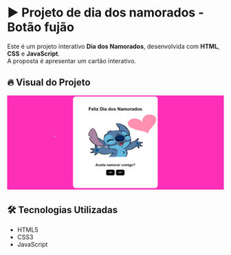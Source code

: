 # ▶️ Projeto  de dia dos namorados - Botão fujão 

Este é um projeto interativo **Dia dos Namorados**, desenvolvida com **HTML**, **CSS** e **JavaScript**.  
A proposta é apresentar um cartão interativo.

## 🔥 Visual do Projeto

<p align="center">
     <img src="/print-img/ft.png" alt="Print do projeto" width="700"/>


</p>

## 🛠 Tecnologias Utilizadas

- HTML5
- CSS3
- JavaScript
